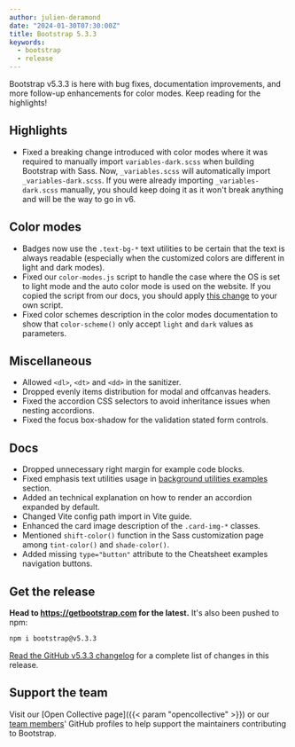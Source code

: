 ```yaml
---
author: julien-deramond
date: "2024-01-30T07:30:00Z"
title: Bootstrap 5.3.3
keywords:
  - bootstrap
  - release
---
```


Bootstrap v5.3.3 is here with bug fixes, documentation improvements, and more follow-up enhancements for color modes. Keep reading for the highlights!

## Highlights

- Fixed a breaking change introduced with color modes where it was required to manually import `variables-dark.scss` when building Bootstrap with Sass. Now, `_variables.scss` will automatically import `_variables-dark.scss`. If you were already importing `_variables-dark.scss` manually, you should keep doing it as it won't break anything and will be the way to go in v6.

## Color modes

- Badges now use the `.text-bg-*` text utilities to be certain that the text is always readable (especially when the customized colors are different in light and dark modes).
- Fixed our `color-modes.js` script to handle the case where the OS is set to light mode and the auto color mode is used on the website. If you copied the script from our docs, you should apply [this change](https://github.com/twbs/bootstrap/commit/73e1dcf43eff8371dde52ce41bd1d9fdc2b47d1f) to your own script.
- Fixed color schemes description in the color modes documentation to show that `color-scheme()` only accept `light` and `dark` values as parameters.

## Miscellaneous

- Allowed `<dl>`, `<dt>` and `<dd>` in the sanitizer.
- Dropped evenly items distribution for modal and offcanvas headers.
- Fixed the accordion CSS selectors to avoid inheritance issues when nesting accordions.
- Fixed the focus box-shadow for the validation stated form controls.

## Docs

- Dropped unnecessary right margin for example code blocks.
- Fixed emphasis text utilities usage in [background utilities examples](https://getbootstrap.com/docs/5.3/utilities/background/#background-color) section.
- Added an technical explanation on how to render an accordion expanded by default.
- Changed Vite config path import in Vite guide.
- Enhanced the card image description of the `.card-img-*` classes.
- Mentioned `shift-color()` function in the Sass customization page among `tint-color()` and `shade-color()`.
- Added missing `type="button"` attribute to the Cheatsheet examples navigation buttons.

## Get the release

**Head to <https://getbootstrap.com> for the latest.** It's also been pushed to npm:

```sh
npm i bootstrap@v5.3.3
```

[Read the GitHub v5.3.3 changelog](https://github.com/twbs/bootstrap/releases/tag/v5.3.3) for a complete list of changes in this release.

## Support the team

Visit our [Open Collective page]({{< param "opencollective" >}}) or our [team members](https://github.com/orgs/twbs/people)' GitHub profiles to help support the maintainers contributing to Bootstrap.
